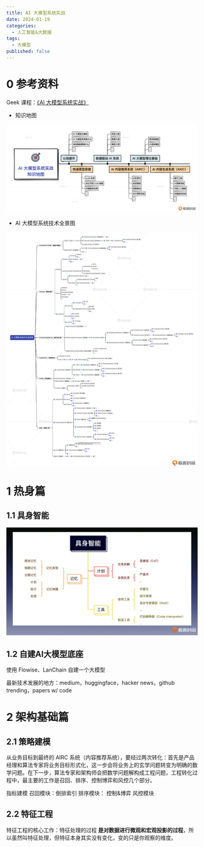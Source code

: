 ```yaml
---
title: AI 大模型系统实战
date: 2024-01-19
categories:
  - 人工智能&大数据
tags:
  - 大模型
published: false
---
```

# 0 参考资料

Geek 课程：[《AI 大模型系统实战》](https://time.geekbang.org/column/intro/100613101)

- 知识地图

![](https://raw.githubusercontent.com/BaihlUp/Figurebed/master/2023/20240119204225.png)

- AI 大模型系统技术全景图

![](https://raw.githubusercontent.com/BaihlUp/Figurebed/master/2023/20240119204802.png)

# 1 热身篇

## 1.1 具身智能

![](https://raw.githubusercontent.com/BaihlUp/Figurebed/master/2023/20240119212319.png)

## 1.2 自建AI大模型底座

使用 Flowise、LanChain 自建一个大模型

最新技术发展的地方：medium，huggingface，hacker news，github trending，papers w/ code


# 2 架构基础篇

## 2.1 策略建模
从业务目标到最终的 AIRC 系统（内容推荐系统），要经过两次转化：首先是产品经理和算法专家将业务目标形式化，这一步会将业务上的玄学问题转变为明确的数学问题。在下一步，算法专家和架构师会把数学问题解构成工程问题，工程转化过程中，最主要的工作是召回、排序、控制博弈和风控几个部分。

指标建模
召回模块：倒排索引
排序模块：
控制&博弈
风控模块

## 2.2 特征工程
特征工程的核心工作：特征处理的过程 **是对数据进行微观和宏观投影的过程**，所以虽然叫特征处理，但特征本身其实没有变化，变的只是你观察的维度。






